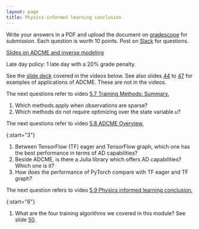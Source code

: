 ```yaml
---
layout: page
title: Physics-informed learning conclusion
--- 
```


Write your answers in a PDF and upload the document on [gradescope](https://www.gradescope.com/courses/102338) for submission. Each question is worth 10 points. Post on [Slack](https://stanford.enterprise.slack.com/) for questions.

[Slides on ADCME and inverse modeling](https://ericdarve.github.io/cme216-spring-2020/Slides/AD/Inverse.pdf)

Late day policy: 1 late day with a 20% grade penalty.

See the [slide deck](https://ericdarve.github.io/cme216-spring-2020/Slides/AD/Inverse.pdf) covered in the videos below. See also slides [44](https://ericdarve.github.io/cme216-spring-2020/Slides/AD/Inverse.pdf#page=44) to [47](https://ericdarve.github.io/cme216-spring-2020/Slides/AD/Inverse.pdf#page=47) for examples of applications of ADCME. These are not in the videos.

The next questions refer to video [5.7 Training Methods: Summary.](https://stanford-pilot.hosted.panopto.com/Panopto/Pages/Viewer.aspx?id=b895a404-8472-4571-907a-abb70046773d)

1. Which methods apply when observations are sparse?
1. Which methods do not require optimizing over the state variable $u$?

The next questions refer to video [5.8 ADCME Overview.](https://stanford-pilot.hosted.panopto.com/Panopto/Pages/Viewer.aspx?id=1343874b-0082-4158-91be-abb70048284b)

{:start="3"}
1. Between TensorFlow (TF) eager and TensorFlow graph, which one has the best performance in terms of AD capabilities?
1. Beside ADCME, is there a Julia library which offers AD capabilities? Which one is it?
1. How does the performance of PyTorch compare with TF eager and TF graph?

The next question refers to video [	5.9 Physics informed learning conclusion.](https://stanford-pilot.hosted.panopto.com/Panopto/Pages/Viewer.aspx?id=6767f1c0-f504-48b2-9827-abb7004a251c)

{:start="6"}
1. What are the four training algorithms we covered in this module? See slide [50](https://ericdarve.github.io/cme216-spring-2020/Slides/AD/Inverse.pdf#page=50).